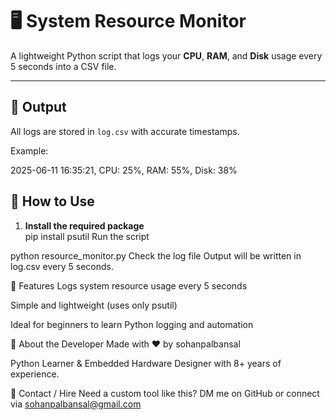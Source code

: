 # 🖥️ System Resource Monitor

A lightweight Python script that logs your **CPU**, **RAM**, and **Disk** usage every 5 seconds into a CSV file.

---

## 📁 Output

All logs are stored in `log.csv` with accurate timestamps.

Example:

2025-06-11 16:35:21, CPU: 25%, RAM: 55%, Disk: 38%


## 🚀 How to Use

1. **Install the required package**  
     pip install psutil
Run the script

python resource_monitor.py
Check the log file
Output will be written in log.csv every 5 seconds.

📌 Features
Logs system resource usage every 5 seconds

Simple and lightweight (uses only psutil)

Ideal for beginners to learn Python logging and automation

🙋 About the Developer
Made with ❤️ by sohanpalbansal

Python Learner & Embedded Hardware Designer with 8+ years of experience.

📧 Contact / Hire
Need a custom tool like this?
DM me on GitHub or connect via sohanpalbansal@gmail.com